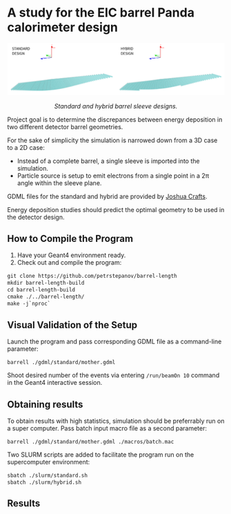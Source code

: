# A study for the EIC barrel Panda calorimeter design

![Standard and hybrid barrel sleeve designs](https://github.com/petrstepanov/barrel-length/blob/main/resources/design.png?raw=true "Standard and hybrid barrel sleeve designs")
<p align="center"><i>Standard and hybrid barrel sleeve designs.</i></p>

Project goal is to determine the discrepances between energy deposition in two different detector barrel geometries.

For the sake of simplicity the simulation is narrowed down from a 3D case to a 2D case:

* Instead of a complete barrel, a single sleeve is imported into the simulation.
* Particle source is setup to emit electrons from a single point in a 2π angle within the sleeve plane.

GDML files for the standard and hybrid are provided by [Joshua Crafts](mailto:crafts@cua.edu).

Energy deposition studies should predict the optimal geometry to be used in the detector design.

## How to Compile the Program

1. Have your Geant4 environment ready.
2. Check out and compile the program:

```
git clone https://github.com/petrstepanov/barrel-length
mkdir barrel-length-build
cd barrel-length-build
cmake ./../barrel-length/
make -j`nproc`
```

## Visual Validation of the Setup

Launch the program and pass corresponding GDML file as a command-line parameter:

```
barrell ./gdml/standard/mother.gdml
```

Shoot desired number of the events via entering `/run/beamOn 10` command in the Geant4 interactive session.

## Obtaining results

To obtain results with high statistics, simulation should be preferrably run on a super computer. Pass batch input macro file as a second parameter:

```
barrell ./gdml/standard/mother.gdml ./macros/batch.mac
```

Two SLURM scripts are added to facilitate the program run on the supercomputer environment:
```
sbatch ./slurm/standard.sh
sbatch ./slurm/hybrid.sh
```

## Results
